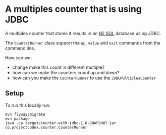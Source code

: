 # A multiples counter that is using JDBC

A multiples counter that stores it results in an [H2 SQL](http://www.h2database.com/html/main.html) database using JDBC.

The `CounterRunner` class support the `up`, `value` and `exit` commands from the command line.

How can we:

* change make this count in different multiple?
* how can we make the counters count up and down?
* how can you make the `CounterRunner` to use the `JDBCMultiplesCounter`

## Setup

To run this locally run:

```
mvn flyway:migrate
mvn package
java -cp target/counter-with-jdbc-1.0-SNAPSHOT.jar co.projectcodex.counter.CounterRunner
```

